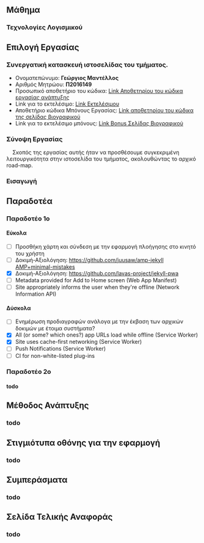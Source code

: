 ## Μάθημα
### Τεχνολογίες Λογισμικού  

## Επιλογή Εργασίας
### Συνεργατική κατασκευή ιστοσελίδας του τμήματος.
*  Ονοματεπώνυμο: **Γεώργιος Μαντέλλος**
*  Αριθμός Μητρώου: **Π2016149**
*  Προσωπικό αποθετήριο του κώδικα: [Link Αποθετηρίου του κώδικα εργασίας ανάπτυξης](https://github.com/geocfu/site-gr)
*  Link για το εκτελέσιμο: [Link Εκτελέσιμου](https://geocfu.github.io/site-gr)
*  Αποθετήριο κώδικα Μπόνους Εργασίας: [Link αποθετηρίου του κώδικα της σελίδας βιογραφικού](https://github.com/geocfu/cv)
*  Link για το εκτελέσιμο μπόνους: [Link Bonus Σελίδας Βιογραφικού](https://geocfu.github.io/cv)  

### Σύνοψη Εργασίας
&nbsp;&nbsp;&nbsp;&nbsp;Σκοπός της εργασίας αυτής ήταν να προσθέσουμε συγκεκριμένη λειτουργικότητα στην ιστοσελίδα του τμήματος, ακολουθώντας το αρχικό road-map. 

### Εισαγωγή

## Παραδοτέα
### Παραδοτέο 1ο
#### Εύκολα
- [ ] Προσθήκη χάρτη και σύνδεση με την εφαρμογή πλοήγησης στο κινητό του χρήστη
- [ ] Δοκιμή-Αξιολόγηση: https://github.com/juusaw/amp-jekyll [AMP+minimal-mistakes](https://github.com/mmistakes/minimal-mistakes/issues/584)
- [x] Δοκιμή-Αξιολόγηση: https://github.com/lavas-project/jekyll-pwa
- [ ] Metadata provided for Add to Home screen (Web App Manifest)
- [ ] Site appropriately informs the user when they're offline (Network Information API)

#### Δύσκολα
- [ ] Ενημέρωση προδιαγραφών ανάλογα με την έκβαση των αρχικών δοκιμών με έτοιμα συστήματα?
- [x] All (or some? which ones?) app URLs load while offline (Service Worker)
- [x] Site uses cache-first networking (Service Worker)
- [ ] Push Notifications (Service Worker)
- [ ] CI for non-white-listed plug-ins  

### Παραδοτέο 2ο
#### todo

## Μέθοδος Ανάπτυξης 
### todo
## Στιγμιότυπα οθόνης για την εφαρμογή
### todo
## Συμπεράσματα  
### todo

## Σελίδα Τελικής Αναφοράς  
### todo
